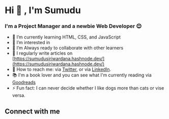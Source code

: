 # Hi 👋 , I'm Sumudu

### I'm a Project Manager and a newbie Web Developer 😊

- 🌱 I’m currently learning HTML, CSS, and JavaScript
- 👀 I’m interested in
- 👯 I’m Always ready to collaborate with other learners
- 📝 I regularly write articles on [https://sumudusiriwardana.hashnode.dev/](https://sumudusiriwardana.hashnode.dev/)
- 🤙 How to reach me: via [Twitter](https://twitter.com/sumusiriwardana), or via [LinkedIn](https://www.linkedin.com/in/sumudusiriwardana/). 
- 📚 I'm a book lover and you can see what I'm currently reading via [Goodreads](https://www.goodreads.com/user/show/2445065-sumudu)
- ⚡ Fun fact: I can never decide whether I like dogs more than cats or vise versa. 

## Connect with me






<!---
sumusiriwardana/sumusiriwardana is a ✨ special ✨ repository because its `README.md` (this file) appears on your GitHub profile.
You can click the Preview link to take a look at your changes.
--->
